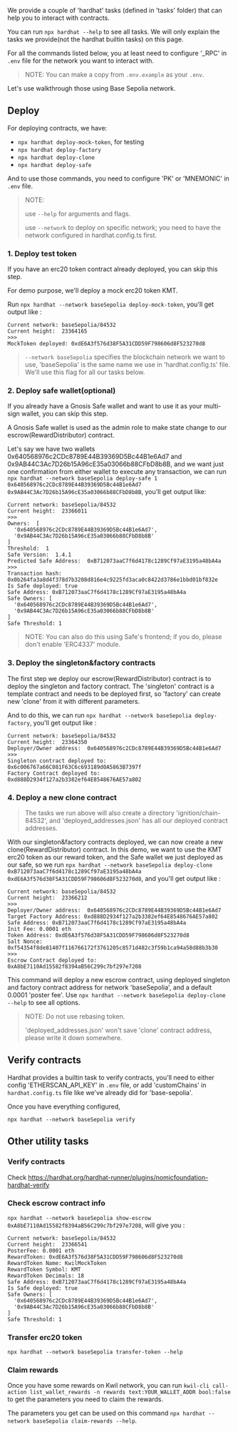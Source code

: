 We provide a couple of 'hardhat' tasks (defined in 'tasks' folder) that can help you to interact with contracts.

You can run `npx hardhat --help` to see all tasks. We will only explain the tasks we provide(not the hardhat builtin tasks) on this page.

For all the commands listed below, you at least need to configure '_RPC' in `.env` file for the network you want to interact with.

> NOTE: You can make a copy from `.env.example` as your `.env`.

Let's use walkthrough those using Base Sepolia network.


## Deploy

For deploying contracts, we have:
- `npx hardhat deploy-mock-token`, for testing
- `npx hardhat deploy-factory`
- `npx hardhat deploy-clone`
- `npx hardhat deploy-safe`

And to use those commands, you need to configure 'PK' or 'MNEMONIC' in `.env` file.

> NOTE:
>
> use `--help` for arguments and flags.
>
> use `--network` to deploy on specific network; you need to have the network configured in hardhat.config.ts first.


### 1. Deploy test token

If you have an erc20 token contract already deployed, you can skip this step.

For demo purpose, we'll deploy a mock erc20 token KMT.

Run `npx hardhat --network baseSepolia deploy-mock-token`, you'll get output like :
```
Current network: baseSepolia/84532
Current height:  23364165
>>>
MockToken deployed: 0xdE6A3f576d38F5A31CDD59F798606d8F523270d8
```

> `--network baseSepolia` specifies the blockchain network we want to use, 'baseSepolia' is the same name we use in 'hardhat.config.ts' file.
> We'll use this flag for all our tasks below.

### 2. Deploy safe wallet(optional)

If you already have a Gnosis Safe wallet and want to use it as your multi-sign wallet, you can skip this step.

A Gnosis Safe wallet is used as the admin role to make state change to our escrow(RewardDistributor) contract.

Let's say we have two wallets 0x640568976c2CDc8789E44B39369D5Bc44B1e6Ad7 and 0x9AB44C3Ac7D26b15A96cE35a03066b88CFbD8b8B, and we want just one confirmation from either wallet to execute any transaction, we can run
`npx hardhat --network baseSepolia deploy-safe 1 0x640568976c2CDc8789E44B39369D5Bc44B1e6Ad7 0x9AB44C3Ac7D26b15A96cE35a03066b88CFbD8b8B`, you'll get output like:
```
Current network: baseSepolia/84532
Current height:  23366011
>>>
Owners:  [
  '0x640568976c2CDc8789E44B39369D5Bc44B1e6Ad7',
  '0x9AB44C3Ac7D26b15A96cE35a03066b88CFbD8b8B'
]
Threshold:  1
Safe Version:  1.4.1
Predicted Safe Address:  0xB712073aaC7f6d4178c1289Cf97aE3195a48bA4a
>>>
Transaction hash: 0x0b264fa3a8d4f378d7b3208d816e4c9225fd3aca0c8422d3786e1bbd01bf832e
Is Safe deployed: true
Safe Address: 0xB712073aaC7f6d4178c1289Cf97aE3195a48bA4a
Safe Owners: [
  '0x640568976c2CDc8789E44B39369D5Bc44B1e6Ad7',
  '0x9AB44C3Ac7D26b15A96cE35a03066b88CFbD8b8B'
]
Safe Threshold: 1

```

> NOTE: You can also do this using Safe's frontend; if you do, please don't enable 'ERC4337' module.


### 3. Deploy the singleton&factory contracts

The first step we deploy our escrow(RewardDistributor) contract is to deploy the singleton and factory contract. The 'singleton' contract is a template contract and needs to be deployed first, so 'factory' can create new 'clone' from it with different parameters.

And to do this, we can run `npx hardhat --network baseSepolia deploy-factory`, you'll get output like :
```
Current network: baseSepolia/84532
Current height:  23364350
Deployer/Owner address:  0x640568976c2CDc8789E44B39369D5Bc44B1e6Ad7
>>>
Singleton contract deployed to: 0x6c006767a66C081F63C6c693189d0A5863B7397f
Factory Contract deployed to: 0xd888D2934f127a2b3382ef64E8548676AE57a802
```

### 4. Deploy a new clone contract

> The tasks we run above will also create a directory 'ignition/chain-84532', and 'deployed_addresses.json' has all our deployed contract addresses.

With our singleton&factory contracts deployed, we can now create a new clone(RewardDistributor) contract.
In this demo, we want to use the KMT erc20 token as our reward token, and the Safe wallet we just deployed as our safe, so we run
`npx hardhat --network baseSepolia deploy-clone 0xB712073aaC7f6d4178c1289Cf97aE3195a48bA4a 0xdE6A3f576d38F5A31CDD59F798606d8F523270d8`, and you'll get output like :
```
Current network: baseSepolia/84532
Current height:  23366212
>>>
Deployer/Owner address:  0x640568976c2CDc8789E44B39369D5Bc44B1e6Ad7
Target Factory Address: 0xd888D2934f127a2b3382ef64E8548676AE57a802
Safe Address: 0xB712073aaC7f6d4178c1289Cf97aE3195a48bA4a
Init Fee: 0.0001 eth
Token Address: 0xdE6A3f576d38F5A31CDD59F798606d8F523270d8
Salt Nonce: 0xf54354f8de81407f116766172f3761205c8571d482c3f59b1ca94a58d88b3b30
>>>
Escrow Contract deployed to:  0xA8bE7110Ad15582f8394aB56C299c7bf297e7208
```

This command will deploy a new escrow contract, using deployed singleton and factory contract address for network 'baseSepolia', and a default 0.0001 'poster fee'.
Use `npx hardhat --network baseSepolia deploy-clone --help` to see all options.

> NOTE: Do not use rebasing token.
>
> 'deployed_addresses.json' won't save 'clone' contract address, please write it down somewhere.

## Verify contracts

Hardhat provides a builtin task to verify contracts, you'll need to either config 'ETHERSCAN_API_KEY' in `.env` file, or add 'customChains' in `hardhat.config.ts` file like we've already did for 'base-sepolia'.

Once you have everything configured,

`npx hardhat --network baseSepolia verify`

## Other utility tasks

### Verify contracts

Check https://hardhat.org/hardhat-runner/plugins/nomicfoundation-hardhat-verify

### Check escrow contract info

`npx hardhat --network baseSepolia show-escrow 0xA8bE7110Ad15582f8394aB56C299c7bf297e7208`, will give you :
```
Current network: baseSepolia/84532
Current height:  23366541
PosterFee: 0.0001 eth
RewardToken: 0xdE6A3f576d38F5A31CDD59F798606d8F523270d8
RewardToken Name: KwilMockToken
RewardToken Symbol: KMT
RewardToken Decimals: 18
Safe Address: 0xB712073aaC7f6d4178c1289Cf97aE3195a48bA4a
Is Safe deployed: true
Safe Owners: [
  '0x640568976c2CDc8789E44B39369D5Bc44B1e6Ad7',
  '0x9AB44C3Ac7D26b15A96cE35a03066b88CFbD8b8B'
]
Safe Threshold: 1
```

### Transfer erc20 token

`npx hardhat --network baseSepolia transfer-token --help`

### Claim rewards

Once you have some rewards on Kwil network, you can run `kwil-cli call-action list_wallet_rewards -n rewards text:YOUR_WALLET_ADDR bool:false` to get the parameters you need to claim the rewards.

The parameters you get can be used on this command `npx hardhat --network baseSepolia claim-rewards --help`.
